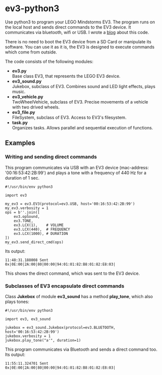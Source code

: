 # ev3-python3
Use python3 to program your LEGO Mindstorms EV3. The program runs on the local host
and sends direct commands to the EV3 device. It communicates via bluetooth, wifi or USB.
I wrote a [blog](http://ev3directcommands.blogspot.com) about this code.

There is no need to boot the EV3 device from a SD Card or manipulate
its software. You can use it as it is, the EV3 is designed to execute
commands which come from outside.

The code consists of the following modules:
* **ev3.py**  
Base class EV3, that represents the LEGO EV3 device.
* **ev3_sound.py**  
Jukebox, subclass of EV3. Combines sound and LED light effects, plays music.
* **ev3_vehicle.py**  
TwoWheelVehicle, subclass of EV3. Precise movements of a vehicle with two drived wheels.
* **ev3_file.py**  
FileSystem, subclass of EV3. Access to EV3's filesystem.
* **task.py**  
Organizes tasks. Allows parallel and sequential execution of functions.

## Examples

### Writing and sending direct commands
This program communicates via USB with
an EV3 device (mac-address: '00:16:53:42:2B:99')
and plays a tone with a frequency of 440 Hz
for a duration of 1 sec.

    #!/usr/bin/env python3
    
    import ev3
    
    my_ev3 = ev3.EV3(protocol=ev3.USB, host='00:16:53:42:2B:99')
	my_ev3.verbosity = 1
    ops = b''.join([
        ev3.opSound,
        ev3.TONE,
        ev3.LCX(1),    # VOLUME
        ev3.LCX(440),  # FREQUENCY
        ev3.LCX(1000), # DURATION
    ])
    my_ev3.send_direct_cmd(ops)

Its output:

    11:48:31.188008 Sent 0x|0E:00|2A:00|80|00:00|94:01:01:82:B8:01:82:E8:03|

This shows the direct command, which was sent to the EV3 device.  

### Subclasses of EV3 encapsulate direct commands
Class **Jukebox** of module **ev3_sound** has a method **play_tone**,
which also plays tones:

	#!/usr/bin/env python3

	import ev3, ev3_sound

	jukebox = ev3_sound.Jukebox(protocol=ev3.BLUETOOTH, host='00:16:53:42:2B:99')
	jukebox.verbosity = 1
	jukebox.play_tone("a'", duration=1)


This program communicates via Bluetooth and sends a direct command too. Its output:

    11:55:11.324701 Sent 0x|0E:00|2A:00|80|00:00|94:01:01:82:B8:01:82:E8:03|
